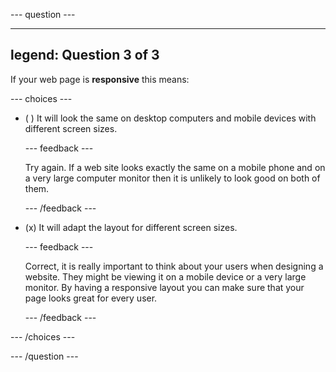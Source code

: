 
--- question ---

---
legend: Question 3 of 3
---

If your web page is **responsive** this means:

--- choices ---

- ( ) It will look the same on desktop computers and mobile devices with different screen sizes.

  --- feedback ---

  Try again. If a web site looks exactly the same on a mobile phone and on a very large computer monitor then it is unlikely to look good on both of them.
 
  --- /feedback ---

- (x) It will adapt the layout for different screen sizes.

  --- feedback ---

  Correct, it is really important to think about your users when designing a website. They might be viewing it on a mobile device or a very large monitor. By having a responsive layout you can make sure that your page looks great for every user.

  --- /feedback ---

--- /choices ---

--- /question ---